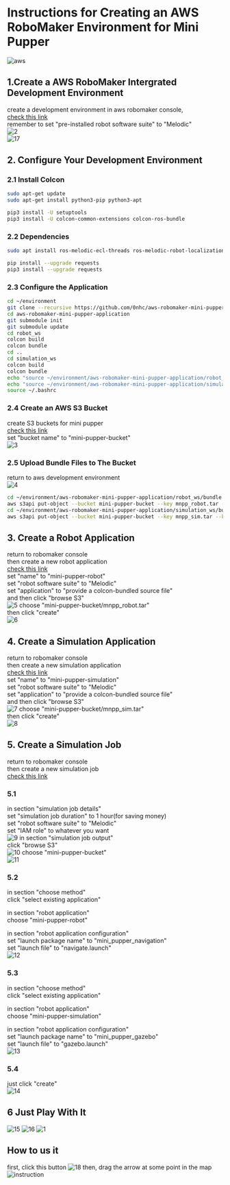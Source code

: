 # Instructions for Creating an AWS RoboMaker Environment for Mini Pupper
![aws](imgs/aws.gif)
## 1.Create a AWS RoboMaker Intergrated Development Environment
create a development environment in aws robomaker console,</br>
[check this link](https://ap-northeast-1.console.aws.amazon.com/robomaker/home?region=ap-northeast-1#ides/new)</br>
remember to set "pre-installed robot software suite" to "Melodic"</br>
![2](imgs/2.png)
</br>
![17](imgs/17.png)
## 2. Configure Your Development Environment
### 2.1 Install Colcon


```sh
sudo apt-get update
sudo apt-get install python3-pip python3-apt
```
```sh
pip3 install -U setuptools
pip3 install -U colcon-common-extensions colcon-ros-bundle
```
### 2.2 Dependencies
```sh
sudo apt install ros-melodic-ecl-threads ros-melodic-robot-localization  ros-melodic-controller-manager ros-melodic-hector-sensors-description ros-melodic-map-server ros-melodic-move-base ros-melodic-iris-lama ros-melodic-iris-lama-ros sphinxsearch
```
```sh
pip install --upgrade requests
pip3 install --upgrade requests
```

### 2.3 Configure the Application
```sh
cd ~/environment
git clone --recursive https://github.com/0nhc/aws-robomaker-mini-pupper-application.git
cd aws-robomaker-mini-pupper-application
git submodule init
git submodule update
cd robot_ws
colcon build
colcon bundle
cd ..
cd simulation_ws
colcon build
colcon bundle
echo "source ~/environment/aws-robomaker-mini-pupper-application/robot_ws/install/setup.bash" >> ~/.bashrc
echo "source ~/environment/aws-robomaker-mini-pupper-application/simulation_ws/install/setup.bash" >> ~/.bashrc
source ~/.bashrc
```

### 2.4 Create an AWS S3 Bucket
create S3 buckets for mini pupper</br>
[check this link](https://s3.console.aws.amazon.com/s3/bucket/create?region=ap-northeast-1)</br>
set "bucket name" to "mini-pupper-bucket"</br>
![3](imgs/3.png)

### 2.5 Upload Bundle Files to The Bucket
return to aws development environment</br>
![4](imgs/4.png)
```sh
cd ~/environment/aws-robomaker-mini-pupper-application/robot_ws/bundle
aws s3api put-object --bucket mini-pupper-bucket --key mnpp_robot.tar --body output.tar
cd ~/environment/aws-robomaker-mini-pupper-application/simulation_ws/bundle
aws s3api put-object --bucket mini-pupper-bucket --key mnpp_sim.tar --body output.tar
```

## 3. Create a Robot Application
return to robomaker console</br>
then create a new robot application</br>
[check this link](https://ap-northeast-1.console.aws.amazon.com/robomaker/home?region=ap-northeast-1#robotApplications/new)</br>
set "name" to "mini-pupper-robot"</br>
set "robot software suite" to "Melodic"</br>
set "application" to "provide a colcon-bundled source file"</br>
and then click "browse S3"</br>
![5](imgs/5.png)
choose "mini-pupper-bucket/mnpp_robot.tar"</br>
then click "create"</br>
![6](imgs/6.png)

## 4. Create a Simulation Application
return to robomaker console</br>
then create a new simulation application</br>
[check this link](https://ap-northeast-1.console.aws.amazon.com/robomaker/home?region=ap-northeast-1#robotApplications/new)</br>
set "name" to "mini-pupper-simulation"</br>
set "robot software suite" to "Melodic"</br>
set "application" to "provide a colcon-bundled source file"</br>
and then click "browse S3"</br>
![7](imgs/7.png)
choose "mini-pupper-bucket/mnpp_sim.tar"</br>
then click "create"</br>
![8](imgs/8.png)

## 5. Create a Simulation Job
return to robomaker console</br>
then create a new simulation job</br>
[check this link](https://ap-northeast-1.console.aws.amazon.com/robomaker/home?region=ap-northeast-1#simulationJobs/new)</br>

### 5.1
in section "simulation job details"</br>
set "simulation job duration" to 1 hour(for saving money)</br>
set "robot software suite" to "Melodic"</br>
set "IAM role" to whatever you want</br>
![9](imgs/9.png)
in section "simulation job output"</br>
click "browse S3"</br>
![10](imgs/10.png)
choose "mini-pupper-bucket"</br>
![11](imgs/11.png)

### 5.2
in section "choose method"</br>
click "select existing application"</br>

in section "robot application"</br>
choose "mini-pupper-robot"</br>

in section "robot application configuration"</br>
set "launch package name" to "mini_pupper_navigation"</br>
set "launch file" to "navigate.launch"</br>
![12](imgs/12.png)

### 5.3
in section "choose method"</br>
click "select existing application"</br>

in section "robot application"</br>
choose "mini-pupper-simulation"</br>

in section "robot application configuration"</br>
set "launch package name" to "mini_pupper_gazebo"</br>
set "launch file" to "gazebo.launch"</br>
![13](imgs/13.png)

### 5.4
just click "create"</br>
![14](imgs/14.png)

## 6 Just Play With It
![15](imgs/15.png)
![16](imgs/16.png)
![1](imgs/1.png)

## How to us it
first, click this button
![18](imgs/18.png)
then, drag the arrow at some point in the map
![instruction](imgs/instruction.gif)
